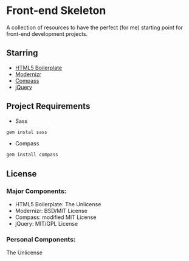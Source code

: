 # Front-end Skeleton

A collection of resources to have the perfect (for me) starting point for front-end development projects.

## Starring
* [HTML5 Boilerplate](https://github.com/h5bp/html5-boilerplate)
 * [Modernizr](https://github.com/Modernizr/Modernizr)
* [Compass](https://github.com/chriseppstein/compass)
* [jQuery](https://github.com/jquery/jquery)

## Project Requirements
* Sass
```ruby
gem instal sass
```
* Compass
```ruby
gem install compass
```

## License

### Major Components:
* HTML5 Boilerplate: The Unlicense
* Modernizr: BSD/MIT License
* Compass: modified MIT License
* jQuery: MIT/GPL License

### Personal Components:
The Unlicense